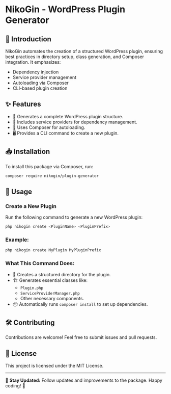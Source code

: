 # NikoGin - WordPress Plugin Generator

## 🚀 Introduction
NikoGin automates the creation of a structured WordPress plugin, ensuring best practices in directory setup, class generation, and Composer integration. It emphasizes:

- Dependency injection
- Service provider management
- Autoloading via Composer
- CLI-based plugin creation

## ✨ Features
- 📂 Generates a complete WordPress plugin structure.
- 🔧 Includes service providers for dependency management.
- 📜 Uses Composer for autoloading.
- 🖥️ Provides a CLI command to create a new plugin.

## 📥 Installation
To install this package via Composer, run:
```sh
composer require nikogin/plugin-generator
```

## 🔧 Usage
### Create a New Plugin
Run the following command to generate a new WordPress plugin:
```sh
php nikogin create <PluginName> <PluginPrefix>
```

### Example:
```sh
php nikogin create MyPlugin MyPluginPrefix
```

### What This Command Does:
- 📁 Creates a structured directory for the plugin.
- 🏗️ Generates essential classes like:
    - `Plugin.php`
    - `ServiceProviderManager.php`
    - Other necessary components.
- 📦 Automatically runs `composer install` to set up dependencies.

## 🛠️ Contributing
Contributions are welcome! Feel free to submit issues and pull requests.

## 📄 License
This project is licensed under the MIT License.

---
🔗 **Stay Updated:** Follow updates and improvements to the package. Happy coding! 🚀

